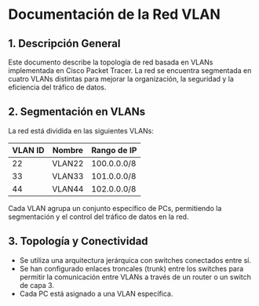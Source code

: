 # **Documentación de la Red VLAN**

## **1. Descripción General**
Este documento describe la topología de red basada en VLANs implementada en Cisco Packet Tracer. La red se encuentra segmentada en cuatro VLANs distintas para mejorar la organización, la seguridad y la eficiencia del tráfico de datos.

## **2. Segmentación en VLANs**
La red está dividida en las siguientes VLANs:

| VLAN ID | Nombre  | Rango de IP  |
|---------|---------|--------------|
| 22      | VLAN22  | 100.0.0.0/8  |
| 33      | VLAN33  | 101.0.0.0/8  |
| 44      | VLAN44  | 102.0.0.0/8  |

Cada VLAN agrupa un conjunto específico de PCs, permitiendo la segmentación y el control del tráfico de datos en la red.

## **3. Topología y Conectividad**

- Se utiliza una arquitectura jerárquica con switches conectados entre sí.
- Se han configurado enlaces troncales (trunk) entre los switches para permitir la comunicación entre VLANs a través de un router o un switch de capa 3.
- Cada PC está asignado a una VLAN específica.

